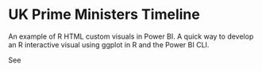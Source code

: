 # UK Prime Ministers Timeline

An example of R HTML custom visuals in Power BI. A quick way to develop an R interactive visual using ggplot in R and the Power BI CLI.

See 
